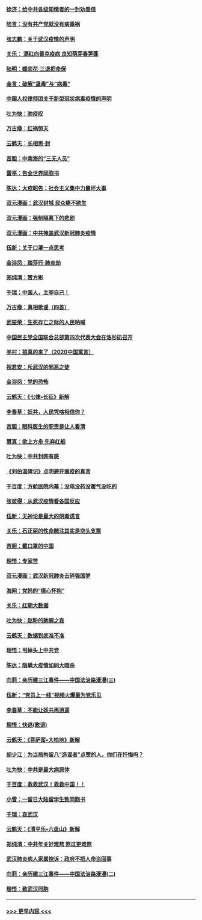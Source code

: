 #### [徐济：给中共各级知情者的一封劝善信](../pages/nsc993/n11868561.md?t=02150833) 
#### [陆言：没有共产党就没有病毒祸](../pages/nsc993/n11868232.md?t=02150833) 
#### [张志鹏：关于武汉疫情的声明](../pages/nsc993/n11867182.md?t=02150833) 
#### [关乐： 漂红向善克疫病 良知萌芽春笋蓬](../pages/nsc993/n11865710.md?t=02150833) 
#### [陆明：蝶恋花‧三退把命保](../pages/nsc993/n11865673.md?t=02150833) 
#### [金言：破解“蛊毒”与“病毒”](../pages/nsc993/n11864103.md?t=02150833) 
#### [中国人权律师团关于新型冠状病毒疫情的声明](../pages/nsc993/n11864249.md?t=02150833) 
#### [吐为快：肺疫叹](../pages/nsc993/n11864027.md?t=02150833) 
#### [万古缘：红祸惊天](../pages/nsc993/n11864079.md?t=02150833) 
#### [云鹤天：长相思‧封](../pages/nsc993/n11864006.md?t=02150833) 
#### [苦胆：中南海的“三无人员”](../pages/nsc993/n11862997.md?t=02150833) 
#### [雷亭：告全世界同胞书](../pages/nsc993/n11862572.md?t=02150833) 
#### [陈达：大疫昭告：社会主义集中力量坏大事](../pages/nsc993/n11859419.md?t=02150833) 
#### [双元漫画：武汉封城 民众痛不欲生](../pages/nsc993/n11859287.md?t=02150833) 
#### [双元漫画：强制隔离下的悲剧](../pages/nsc993/n11859244.md?t=02150833) 
#### [双元漫画：中共掩盖武汉新冠肺炎疫情](../pages/nsc993/n11858249.md?t=02150833) 
#### [伍新：关于口罩一点思考](../pages/nsc993/n11859195.md?t=02150833) 
#### [金浴凤：踏莎行‧肺炎劫](../pages/nsc993/n11858227.md?t=02150833) 
#### [郑纯清：赞方彬](../pages/nsc993/n11856803.md?t=02150833) 
#### [千瑞；中国人，主宰自己！](../pages/nsc993/n11856793.md?t=02150833) 
#### [万古缘：真相歌谣（四首）](../pages/nsc993/n11856263.md?t=02150833) 
#### [武振荣：生死存亡之际的人民呐喊](../pages/nsc993/n11856256.md?t=02150833) 
#### [中国民主党全国联合总部第四次代表大会在洛杉矶召开](../pages/nsc993/n11856344.md?t=02150833) 
#### [羊村：狼真的来了（2020中国寓言）](../pages/nsc993/n11856229.md?t=02150833) 
#### [祝君安：斥武汉的邪恶之徒](../pages/nsc993/n11855861.md?t=02150833) 
#### [金浴凤：党的恐怖](../pages/nsc993/n11855849.md?t=02150833) 
#### [云鹤天：《七律▪长征》新解](../pages/nsc993/n11855479.md?t=02150833) 
#### [李春草：妖共，人民凭啥相信你？](../pages/nsc993/n11855196.md?t=02150833) 
#### [苦胆：眼科医生的职责是让人看清](../pages/nsc993/n11853840.md?t=02150833) 
#### [慧真：欲上方舟 先弃红船](../pages/nsc993/n11853483.md?t=02150833) 
#### [吐为快：中共封网有感](../pages/nsc993/n11852575.md?t=02150833) 
#### [《刘伯温碑记》点明避开瘟疫的真言](../pages/nsc993/n11852128.md?t=02150833) 
#### [千百度：方舱医院内幕：没电没药没暖气没吃的](../pages/nsc993/n11850211.md?t=02150833) 
#### [张彼得：从武汉疫情看各国反应](../pages/nsc993/n11850102.md?t=02150833) 
#### [伍新：无神论是最大的阴毒谎言](../pages/nsc993/n11846129.md?t=02150833) 
#### [关乐：石正丽的性命赌注其实是空头支票](../pages/nsc993/n11846109.md?t=02150833) 
#### [苦胆：戴口罩的中国](../pages/nsc993/n11845576.md?t=02150833) 
#### [理悟：专家苦](../pages/nsc993/n11845564.md?t=02150833) 
#### [双元漫画：武汉新冠肺炎击碎强国梦](../pages/nsc993/n11843320.md?t=02150833) 
#### [海网：党妈的“瘟心怀抱”](../pages/nsc993/n11840740.md?t=02150833) 
#### [关乐：红朝大数据](../pages/nsc993/n11840675.md?t=02150833) 
#### [吐为快：赵粉的肺腑之哀](../pages/nsc993/n11840618.md?t=02150833) 
#### [云鹤天：数据到底准不准](../pages/nsc993/n11840325.md?t=02150833) 
#### [理悟：甩掉头上中共党](../pages/nsc993/n11838826.md?t=02150833) 
#### [陈达：隐瞒大疫情如同大暗杀](../pages/nsc993/n11838771.md?t=02150833) 
#### [向莉：亲历建三江事件——中国法治路漫漫(三)](../pages/nsc993/n11831825.md?t=02150833) 
#### [伍新：“党员上一线”视频火爆最为党乐见](../pages/nsc993/n11838200.md?t=02150833) 
#### [李春草：不能让妖共再逍遥](../pages/nsc993/n11838102.md?t=02150833) 
#### [理悟：快逃(歌词)](../pages/nsc993/n11838083.md?t=02150833) 
#### [云鹤天：《菩萨蛮▪大柏地》新解](../pages/nsc993/n11838059.md?t=02150833) 
#### [胡少江：为当局拘留八“造谣者”点赞的人，你们在忏悔吗？](../pages/nsc993/n11836801.md?t=02150833) 
#### [吐为快：中共是最大病原体](../pages/nsc993/n11836748.md?t=02150833) 
#### [千百度：救救武汉！救救中国！！](../pages/nsc993/n11836145.md?t=02150833) 
#### [小雪：一留日大陆留学生致同胞书](../pages/nsc993/n11834624.md?t=02150833) 
#### [千瑞：哀武汉](../pages/nsc993/n11833647.md?t=02150833) 
#### [云鹤天：《清平乐▪六盘山》新解](../pages/nsc993/n11833611.md?t=02150833) 
#### [郑纯清：中共年关好难熬 熬过更难熬](../pages/nsc993/n11833489.md?t=02150833) 
#### [武汉肺炎病人家属控诉：政府不把人命当回事](../pages/nsc993/n11833205.md?t=02150833) 
#### [向莉：亲历建三江事件——中国法治路漫漫(二)](../pages/nsc993/n11829102.md?t=02150833) 
#### [理悟：致武汉同胞](../pages/nsc993/n11831522.md?t=02150833) 

----
#### [ >>> 更早内容 <<< ](../indexes/nsc993-earlier.md)
